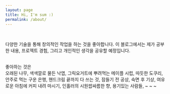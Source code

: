 ```yaml
---
layout: page
title: Hi, I'm sum :)
permalink: /about/
---
```

<br>

다양한 기술을 통해 창의적인 작업을 하는 것을 좋아합니다. 이 블로그에서는 제가 공부한 내용, 프로젝트 경험, 그리고 개인적인 생각을 공유할 예정입니다. 

<br>
좋아하는 것은 <br>
오래된 나무, 색색깔로 물든 낙엽, 그릭요거트에 뿌려먹는 메이플 시럽, 따듯한 도쿠리, 안주로 먹는 구운 은행, 핸드크림 끝까지 다 쓰는 것, 잠들기 전 공상, 숙면 후 기상, 여유로운 아침에 커피 내려 마시기, 인홀러의 시원쌉싸름한 향, 용기있는 사람들, ~ ~ ~